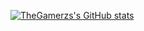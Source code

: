 [![TheGamerzs's GitHub stats](https://github-readme-stats.vercel.app/api?username=thegamerzs&theme=github_dark&show_icons=true)](https://github.com/anuraghazra/github-readme-stats)
